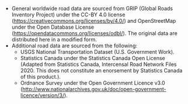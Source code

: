 - General worldwide road data are sourced from GRIP (Global Roads Inventory Project) under the CC-BY 4.0 license (https://creativecommons.org/licenses/by/4.0/) and OpenStreetMap under the Open Database License (https://opendatacommons.org/licenses/odbl/). The original data are distributed here in a modified form.
- Additional road data are sourced from the following:
  - USGS National Transportation Dataset (U.S. Government Work).
  - Statistics Canada under the Statistics Canada Open License (Adapted from Statistics Canada, Intercensal Road Network Files 2020. This does not constitute an enorsement by Statistics Canada of this product.).
  - Ordnance Survey under the Open Government Licence v3.0 (http://www.nationalarchives.gov.uk/doc/open-government-licence/version/3/).
